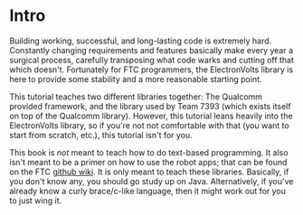 # Intro

Building working, successful, and long-lasting code is extremely hard. Constantly changing requirements and features basically make every year a surgical process, carefully transposing what code warks and cutting off that which doesn't. Fortunately for FTC programmers, the ElectronVolts library is here to provide some stability and a more reasonable starting point.

This tutorial teaches two different libraries together: The Qualcomm provided framework, and the library used by Team 7393 (which exists itself on top of the Qualcomm library). However, this tutorial leans heavily into the ElectronVolts library, so if you're not not comfortable with that (you want to start from scratch, etc.), this tutorial isn't for you.

This book is *not* meant to teach how to do text-based programming. It also isn't meant to be a primer on how to use the robot apps; that can be found on the FTC [github wiki](https://github.com/FIRST-Tech-Challenge/FtcRobotController/wiki). It is only meant to teach these libraries. Basically, if you don't know any, you should go study up on Java. Alternatively, if you've already know a curly brace/c-like language, then it might work out for you to just wing it.
